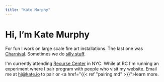 ```yaml
---
title: "Kate Murphy"
---
```

<h1>Hi, I&rsquo;m Kate Murphy</h1>

For fun I work on large scale fire art installations. The last one was <a href="https://www.facebook.com/site3firearts/?fref=ts" target="_blank">Charnival</a>. Sometimes we do <a href="https://www.youtube.com/watch?v=wp7xAtnJ16w" target="_blank">silly stuff</a>.

I'm currently attending <a href="https://www.recurse.com/">Recurse Center</a> in NYC. While at RC I'm running an experiment where I pair program with people who visit my website. Email me at <a href="mailto:hi@kate.io">hi@kate.io</a> to pair or <a href="{{< ref "pairing.md" >}}">learn more</a>.</p>
